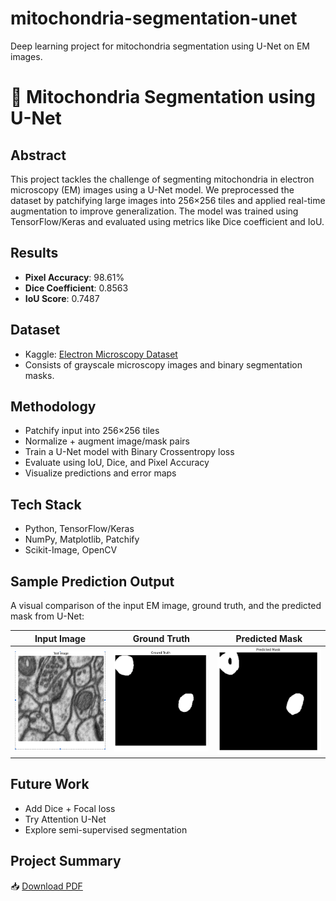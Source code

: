 # mitochondria-segmentation-unet
Deep learning project for mitochondria segmentation using U-Net on EM images.
# 🧬 Mitochondria Segmentation using U-Net

## Abstract
This project tackles the challenge of segmenting mitochondria in electron microscopy (EM) images using a U-Net model. We preprocessed the dataset by patchifying large images into 256×256 tiles and applied real-time augmentation to improve generalization. The model was trained using TensorFlow/Keras and evaluated using metrics like Dice coefficient and IoU.

## Results
-  **Pixel Accuracy**: 98.61%
-  **Dice Coefficient**: 0.8563
-  **IoU Score**: 0.7487

## Dataset
- Kaggle: [Electron Microscopy Dataset](https://www.kaggle.com/datasets/)
- Consists of grayscale microscopy images and binary segmentation masks.

##  Methodology
- Patchify input into 256×256 tiles
- Normalize + augment image/mask pairs
- Train a U-Net model with Binary Crossentropy loss
- Evaluate using IoU, Dice, and Pixel Accuracy
- Visualize predictions and error maps

## Tech Stack
- Python, TensorFlow/Keras
- NumPy, Matplotlib, Patchify
- Scikit-Image, OpenCV

## Sample Prediction Output

A visual comparison of the input EM image, ground truth, and the predicted mask from U-Net:

| Input Image | Ground Truth | Predicted Mask |
|-------------|--------------|----------------|
| ![Input](results/sample_preds/input.png) | ![Ground Truth](results/sample_preds/gt.png) | ![Prediction](results/sample_preds/pt.png) |


## Future Work
- Add Dice + Focal loss
- Try Attention U-Net
- Explore semi-supervised segmentation

## Project Summary

📥 [Download PDF](https://github.com/paavni24/mitochondria-segmentation-unet/raw/main/report/project_summary.pdf)

